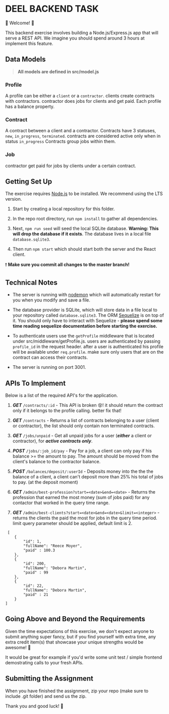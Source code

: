 # DEEL BACKEND TASK

💫 Welcome! 🎉

This backend exercise involves building a Node.js/Express.js app that will serve a REST API. We imagine you should spend around 3 hours at implement this feature.

## Data Models

> **All models are defined in src/model.js**

### Profile

A profile can be either a `client` or a `contractor`.
clients create contracts with contractors. contractor does jobs for clients and get paid.
Each profile has a balance property.

### Contract

A contract between a client and a contractor.
Contracts have 3 statuses, `new`, `in_progress`, `terminated`. contracts are considered active only when in status `in_progress`
Contracts group jobs within them.

### Job

contractor get paid for jobs by clients under a certain contract.

## Getting Set Up

The exercise requires [Node.js](https://nodejs.org/en/) to be installed. We recommend using the LTS version.

1. Start by creating a local repository for this folder.

1. In the repo root directory, run `npm install` to gather all dependencies.

1. Next, `npm run seed` will seed the local SQLite database. **Warning: This will drop the database if it exists**. The database lives in a local file `database.sqlite3`.

1. Then run `npm start` which should start both the server and the React client.

❗️ **Make sure you commit all changes to the master branch!**

## Technical Notes

- The server is running with [nodemon](https://nodemon.io/) which will automatically restart for you when you modify and save a file.

- The database provider is SQLite, which will store data in a file local to your repository called `database.sqlite3`. The ORM [Sequelize](http://docs.sequelizejs.com/) is on top of it. You should only have to interact with Sequelize - **please spend some time reading sequelize documentation before starting the exercise.**

- To authenticate users use the `getProfile` middleware that is located under src/middleware/getProfile.js. users are authenticated by passing `profile_id` in the request header. after a user is authenticated his profile will be available under `req.profile`. make sure only users that are on the contract can access their contracts.

- The server is running on port 3001.

## APIs To Implement

Below is a list of the required API's for the application.

1. **_GET_** `/contracts/:id` - This API is broken 😵! it should return the contract only if it belongs to the profile calling. better fix that!

2. **_GET_** `/contracts` - Returns a list of contracts belonging to a user (client or contractor), the list should only contain non terminated contracts.

3. **_GET_** `/jobs/unpaid` - Get all unpaid jobs for a user (**_either_** a client or contractor), for **_active contracts only_**.

4. **_POST_** `/jobs/:job_id/pay` - Pay for a job, a client can only pay if his balance >= the amount to pay. The amount should be moved from the client's balance to the contractor balance.

5. **_POST_** `/balances/deposit/:userId` - Deposits money into the the the balance of a client, a client can't deposit more than 25% his total of jobs to pay. (at the deposit moment)

6. **_GET_** `/admin/best-profession?start=<date>&end=<date>` - Returns the profession that earned the most money (sum of jobs paid) for any contactor that worked in the query time range.

7. **_GET_** `/admin/best-clients?start=<date>&end=<date>&limit=<integer>` - returns the clients the paid the most for jobs in the query time period. limit query parameter should be applied, default limit is 2.

```
 [
    {
        "id": 1,
        "fullName": "Reece Moyer",
        "paid" : 100.3
    },
    {
        "id": 200,
        "fullName": "Debora Martin",
        "paid" : 99
    },
    {
        "id": 22,
        "fullName": "Debora Martin",
        "paid" : 21
    }
]
```

## Going Above and Beyond the Requirements

Given the time expectations of this exercise, we don't expect anyone to submit anything super fancy, but if you find yourself with extra time, any extra credit item(s) that showcase your unique strengths would be awesome! 🙌

It would be great for example if you'd write some unit test / simple frontend demostrating calls to your fresh APIs.

## Submitting the Assignment

When you have finished the assignment, zip your repo (make sure to include .git folder) and send us the zip.

Thank you and good luck! 🙏
